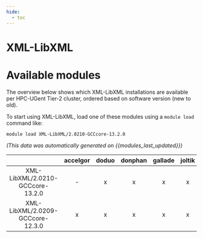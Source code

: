 ```yaml
---
hide:
  - toc
---
```


XML-LibXML
==========

# Available modules


The overview below shows which XML-LibXML installations are available per HPC-UGent Tier-2 cluster, ordered based on software version (new to old).

To start using XML-LibXML, load one of these modules using a `module load` command like:

```shell
module load XML-LibXML/2.0210-GCCcore-13.2.0
```

*(This data was automatically generated on {{modules_last_updated}})*  

| |accelgor|doduo|donphan|gallade|joltik|shinx|
| :---: | :---: | :---: | :---: | :---: | :---: | :---: |
|XML-LibXML/2.0210-GCCcore-13.2.0|-|x|x|x|x|x|
|XML-LibXML/2.0209-GCCcore-12.3.0|x|x|x|x|x|x|
